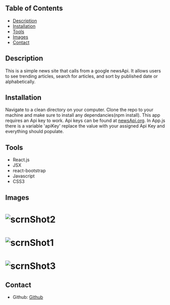   ## Table of Contents
  * [Description](#description)
  * [Installation](#installation)
  * [Tools](#tools)
  * [Images](#images)
  * [Contact](#contact)


  ## Description 
  This is a simple news site that calls from a google newsApi.  It allows users to see trending articles, search for articles, and sort by published date or alphabetically.  

  ## Installation
  Navigate to a clean directory on your computer.  Clone the repo to your machine and make sure to install any dependancies(npm install).
  This app requires an Api key to work.  Api keys can be found at [newsApi.org](https://newsapi.org/).
  In App.js there is a variable 'apiKey' replace the value with your assigned Api Key and everything should populate. 

  ## Tools
  * React.js
  * JSX
  * react-bootstrap
  * Javascript
  * CSS3

  ## Images
  # ![scrnShot2](https://user-images.githubusercontent.com/30415670/201384577-b2a45441-1deb-4502-ab2e-6722a12cd2bc.png)

  # ![scrnShot1](https://user-images.githubusercontent.com/30415670/201384574-5262a401-f25d-4e72-aa47-3c44141e7ff9.png)

  # ![scrnShot3](https://user-images.githubusercontent.com/30415670/201384578-a973d169-69dd-4b89-ab8c-d6a6cdf2ac3c.png)


  ## Contact 
  - Github: [Github](https://github.com/arankin7)
